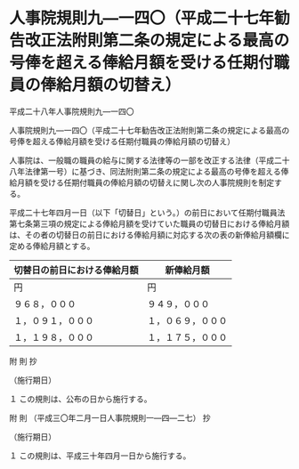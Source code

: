 # 人事院規則九―一四〇（平成二十七年勧告改正法附則第二条の規定による最高の号俸を超える俸給月額を受ける任期付職員の俸給月額の切替え）

平成二十八年人事院規則九―一四〇

人事院規則九―一四〇（平成二十七年勧告改正法附則第二条の規定による最高の号俸を超える俸給月額を受ける任期付職員の俸給月額の切替え）

人事院は、一般職の職員の給与に関する法律等の一部を改正する法律（平成二十八年法律第一号）に基づき、同法附則第二条の規定による最高の号俸を超える俸給月額を受ける任期付職員の俸給月額の切替えに関し次の人事院規則を制定する。

平成二十七年四月一日（以下「切替日」という。）の前日において任期付職員法第七条第三項の規定による俸給月額を受けていた職員の切替日における俸給月額は、その者の切替日の前日における俸給月額に対応する次の表の新俸給月額欄に定める俸給月額とする。

切替日の前日における俸給月額 | 新俸給月額  
---|---  
円 | 円  
９６８，０００ | ９４９，０００  
１，０９１，０００ | １，０６９，０００  
１，１９８，０００ | １，１７５，０００  
  
附 則 抄

（施行期日）

１ この規則は、公布の日から施行する。

附 則 （平成三〇年二月一日人事院規則一―四―二七） 抄

（施行期日）

１ この規則は、平成三十年四月一日から施行する。

